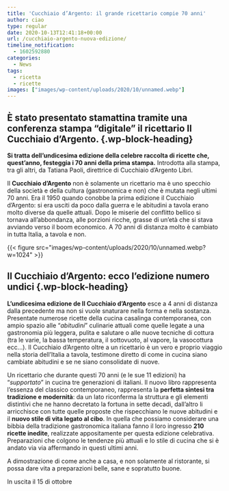 ```yaml
---
title: 'Cucchiaio d’Argento: il grande ricettario compie 70 anni'
author: ciao
type: regular
date: 2020-10-13T12:41:18+00:00
url: /cucchiaio-argento-nuova-edizione/
timeline_notification:
  - 1602592880
categories:
  - News
tags:
  - ricetta
  - ricette
images: ["images/wp-content/uploads/2020/10/unnamed.webp"]
---
```

## **È stato presentato stamattina tramite una conferenza stampa &#8220;digitale&#8221; il ricettario Il Cucchiaio d&#8217;Argento.**  {.wp-block-heading}

**Si tratta dell&#8217;undicesima edizione della celebre raccolta di ricette che, quest&#8217;anno, festeggia i 70 anni della prima stampa.** Introdotta alla stampa, tra gli altri, da Tatiana Paoli, direttrice di Cucchiaio d&#8217;Argento Libri.

Il&nbsp;**Cucchiaio d&#8217;Argento**&nbsp;non è solamente un ricettario ma è uno specchio della società e della cultura (gastronomica e non) che è mutata negli ultimi 70 anni. Era il 1950 quando conobbe la prima edizione il Cucchiaio d&#8217;Argento: si era usciti da poco dalla guerra e le abitudini a tavola erano molto diverse da quelle attuali. Dopo le miserie del conflitto bellico si tornava all&#8217;abbondanza, alle porzioni ricche, grasse di un&#8217;età che si stava avviando verso il boom economico. A 70 anni di distanza molto è cambiato in tutta Italia, a tavola e non. &nbsp;


{{< figure src="images/wp-content/uploads/2020/10/unnamed.webp?w=1024" >}}


## Il Cucchiaio d&#8217;Argento: ecco l&#8217;edizione numero undici {.wp-block-heading}

**L&#8217;undicesima edizione de Il Cucchiaio d&#8217;Argento**&nbsp;esce a 4 anni di distanza dalla precedente ma non si vuole snaturare nella forma e nella sostanza. Presentate numerose ricette della cucina casalinga contemporanea, con ampio spazio alle &#8220;_abitudini_&#8221; culinarie attuali come quelle legate a una gastronomia più leggera, pulita e salutare o alle nuove tecniche di cottura (tra le varie, la bassa temperatura, il sottovuoto, al vapore, la vasocottura ecc&#8230;).&nbsp;Il Cucchiaio d&#8217;Argento oltre a un ricettario è un vero e proprio viaggio nella storia dell&#8217;Italia a tavola, testimone diretto di come in cucina siano cambiate abitudini e se ne siano consolidate di nuove. 

Un ricettario che durante questi 70 anni (e le sue 11 edizioni) ha &#8220;_supportato_&#8221; in cucina tre generazioni di italiani. Il nuovo libro rappresenta l’essenza del classico contemporaneo, rappresenta la&nbsp;**perfetta sintesi tra tradizione e modernità**: da un lato riconferma la struttura e gli elementi distintivi che ne hanno decretato la fortuna in sette decadi, dall’altro li arricchisce con tutte quelle proposte che rispecchiano le nuove abitudini e il&nbsp;**nuovo stile di vita legato al cibo**. In quella che possiamo considerare una bibbia della tradizione gastronomica italiana fanno il loro ingresso&nbsp;**210 ricette inedite**, realizzate appositamente per questa edizione celebrativa. Preparazioni che colgono le tendenze più attuali e lo stile di cucina che si è andato via via affermando in questi ultimi anni.

A dimostrazione di come anche a casa, e non solamente al ristorante, si possa dare vita a preparazioni belle, sane e sopratutto buone.

In uscita il 15 di ottobre